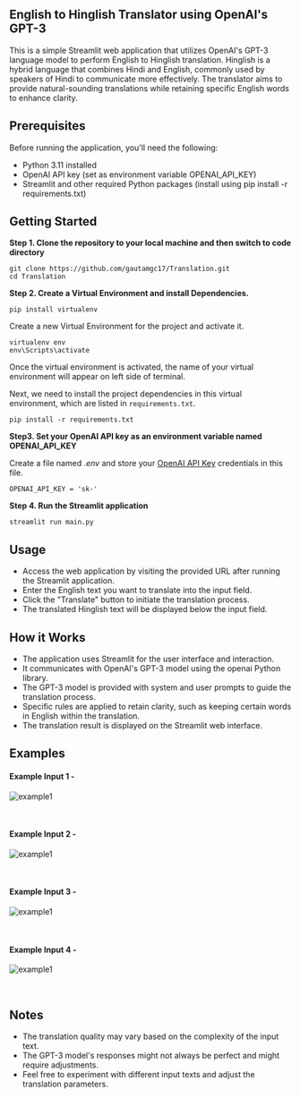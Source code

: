 ## English to Hinglish Translator using OpenAI's GPT-3

This is a simple Streamlit web application that utilizes OpenAI's GPT-3 language model to perform English to Hinglish translation. Hinglish is a hybrid language that combines Hindi and English, commonly used by speakers of Hindi to communicate more effectively. The translator aims to provide natural-sounding translations while retaining specific English words to enhance clarity.


## Prerequisites
Before running the application, you'll need the following:

- Python 3.11 installed
- OpenAI API key (set as environment variable OPENAI_API_KEY)
- Streamlit and other required Python packages (install using pip install -r requirements.txt)


## Getting Started

**Step 1. Clone the repository to your local machine and then switch to code directory**

```
git clone https://github.com/gautamgc17/Translation.git
cd Translation
```

**Step 2. Create a Virtual Environment and install Dependencies.**

```
pip install virtualenv
```

Create a new Virtual Environment for the project and activate it.

```
virtualenv env
env\Scripts\activate
```
Once the virtual environment is activated, the name of your virtual environment will appear on left side of terminal.

Next, we need to install the project dependencies in this virtual environment, which are listed in `requirements.txt`.

```
pip install -r requirements.txt
```

**Step3. Set your OpenAI API key as an environment variable named OPENAI_API_KEY**

Create a file named _.env_ and store your [OpenAI API Key](https://platform.openai.com/account/api-keys) credentials in this file.

```
OPENAI_API_KEY = 'sk-'
```

**Step 4. Run the Streamlit application**

```
streamlit run main.py
```

## Usage
- Access the web application by visiting the provided URL after running the Streamlit application.
- Enter the English text you want to translate into the input field.
- Click the "Translate" button to initiate the translation process.
- The translated Hinglish text will be displayed below the input field.

## How it Works
- The application uses Streamlit for the user interface and interaction.
- It communicates with OpenAI's GPT-3 model using the openai Python library.
- The GPT-3 model is provided with system and user prompts to guide the translation process.
- Specific rules are applied to retain clarity, such as keeping certain words in English within the translation.
- The translation result is displayed on the Streamlit web interface.

## Examples
#### Example Input 1 - 


![example1](https://github.com/gautamgc17/Translation/blob/9e8708e95477d6916fbe8df9a6e24cba387b1dae/assets/2.PNG)

<br>

#### Example Input 2 -


![example1](https://github.com/gautamgc17/Translation/blob/9e8708e95477d6916fbe8df9a6e24cba387b1dae/assets/1.PNG)

<br>

#### Example Input 3 - 


![example1](https://github.com/gautamgc17/Translation/blob/9e8708e95477d6916fbe8df9a6e24cba387b1dae/assets/3.PNG)

<br>

#### Example Input 4 - 


![example1](https://github.com/gautamgc17/Translation/blob/9e8708e95477d6916fbe8df9a6e24cba387b1dae/assets/4.PNG)

<br>

## Notes
- The translation quality may vary based on the complexity of the input text.
- The GPT-3 model's responses might not always be perfect and might require adjustments.
- Feel free to experiment with different input texts and adjust the translation parameters.